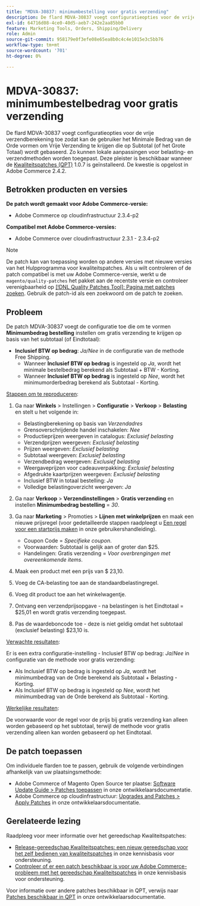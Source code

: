 ```yaml
---
title: "MDVA-30837: minimumbestelling voor gratis verzending"
description: De flard MDVA-30837 voegt configuratieopties voor de vrije verzendberekening toe zodat kan de gebruiker het Minimale Bedrag van de Orde vormen om Vrije Verzending te krijgen die op Subtotal (of het Grote Totaal) wordt gebaseerd. Zo kunnen lokale aanpassingen voor belasting- en verzendmethoden worden toegepast. Deze patch is beschikbaar wanneer [Quality Patches Tool (QPT)] (/help/announcements/adobe-commerce-announcements/magento-quality-patches-released-new-tool-to-self-serve-quality-patches.md) 1.0.7 is geïnstalleerd. De kwestie is opgelost in Adobe Commerce 2.4.2.
exl-id: 64716d08-4ce0-40d5-aeb7-242e2aa85bb0
feature: Marketing Tools, Orders, Shipping/Delivery
role: Admin
source-git-commit: 958179e0f3efe08e65ea8b0c4c4e1015e3c5bb76
workflow-type: tm+mt
source-wordcount: '701'
ht-degree: 0%

---
```


# MDVA-30837: minimumbestelbedrag voor gratis verzending

De flard MDVA-30837 voegt configuratieopties voor de vrije verzendberekening toe zodat kan de gebruiker het Minimale Bedrag van de Orde vormen om Vrije Verzending te krijgen die op Subtotal (of het Grote Totaal) wordt gebaseerd. Zo kunnen lokale aanpassingen voor belasting- en verzendmethoden worden toegepast. Deze pleister is beschikbaar wanneer de [Kwaliteitspatches (QPT)](/help/announcements/adobe-commerce-announcements/magento-quality-patches-released-new-tool-to-self-serve-quality-patches.md) 1.0.7 is geïnstalleerd. De kwestie is opgelost in Adobe Commerce 2.4.2.

## Betrokken producten en versies

**De patch wordt gemaakt voor Adobe Commerce-versie:**

* Adobe Commerce op cloudinfrastructuur 2.3.4-p2

**Compatibel met Adobe Commerce-versies:**

* Adobe Commerce over cloudinfrastructuur 2.3.1 - 2.3.4-p2

>[!NOTE]
>
>De patch kan van toepassing worden op andere versies met nieuwe versies van het Hulpprogramma voor kwaliteitspatches. Als u wilt controleren of de patch compatibel is met uw Adobe Commerce-versie, werkt u de `magento/quality-patches` het pakket aan de recentste versie en controleer verenigbaarheid op [[!DNL Quality Patches Tool]: Pagina met patches zoeken](https://devdocs.magento.com/quality-patches/tool.html#patch-grid). Gebruik de patch-id als een zoekwoord om de patch te zoeken.

## Probleem

De patch MDVA-30837 voegt de configuratie toe die om te vormen **Minimumbedrag bestelling** instellen om gratis verzending te krijgen op basis van het subtotaal (of Eindtotaal):

* **Inclusief BTW op bedrag**: *Ja/Nee* in de configuratie van de methode Free Shipping.
   * Wanneer **Inclusief BTW op bedrag** is ingesteld op *Ja*, wordt het minimale bestelbedrag berekend als Subtotaal + BTW - Korting.
   * Wanneer **Inclusief BTW op bedrag** is ingesteld op *Nee*, wordt het minimumorderbedrag berekend als Subtotaal - Korting.

<u>Stappen om te reproduceren</u>:

1. Ga naar **Winkels** > Instellingen > **Configuratie** > **Verkoop** > **Belasting** en stelt u het volgende in:

   * Belastingberekening op basis van *Verzendadres*
   * Grensoverschrijdende handel inschakelen: *Nee*
   * Productieprijzen weergeven in catalogus: *Exclusief belasting*
   * Verzendprijzen weergeven: *Exclusief belasting*
   * Prijzen weergeven: *Exclusief belasting*
   * Subtotaal weergeven: *Exclusief belasting*
   * Verzendbedrag weergeven: *Exclusief belasting*
   * Weergaveprijzen voor cadeauverpakking: *Exclusief belasting*
   * Afgedrukte kaartprijzen weergeven: *Exclusief belasting*
   * Inclusief BTW in totaal bestelling: *Ja*
   * Volledige belastingoverzicht weergeven: *Ja*

1. Ga naar **Verkoop** > **Verzendinstellingen** > **Gratis verzending** en instellen **Minimumbedrag bestelling** = *30*.
1. Ga naar **Marketing** > Promoties > **Lijnen met winkelprijzen** en maak een nieuwe prijsregel (voor gedetailleerde stappen raadpleegt u [Een regel voor een startprijs maken](https://docs.magento.com/user-guide/marketing/price-rules-cart-create.html) in onze gebruikershandleiding).

   * Coupon Code = *Specifieke coupon*.
   * Voorwaarden: Subtotaal is gelijk aan of groter dan $25.
   * Handelingen: Gratis verzending = *Voor overbrengingen met overeenkomende items*.

1. Maak een product met een prijs van $ 23,10.
1. Voeg de CA-belasting toe aan de standaardbelastingregel.
1. Voeg dit product toe aan het winkelwagentje.
1. Ontvang een verzendprijsopgave - na belastingen is het Eindtotaal = $25,01 en wordt gratis verzending toegepast.
1. Pas de waardeboncode toe - deze is niet geldig omdat het subtotaal (exclusief belasting) $23,10 is.

<u>Verwachte resultaten</u>:

Er is een extra configuratie-instelling - Inclusief BTW op bedrag: *Ja*/*Nee* in configuratie van de methode voor gratis verzending:

* Als Inclusief BTW op bedrag is ingesteld op *Ja*, wordt het minimumbedrag van de Orde berekend als Subtotaal + Belasting - Korting.
* Als Inclusief BTW op bedrag is ingesteld op *Nee*, wordt het minimumbedrag van de Orde berekend als Subtotaal - Korting.

<u>Werkelijke resultaten</u>:

De voorwaarde voor de regel voor de prijs bij gratis verzending kan alleen worden gebaseerd op het subtotaal, terwijl de methode voor gratis verzending alleen kan worden gebaseerd op het Eindtotaal.

## De patch toepassen

Om individuele flarden toe te passen, gebruik de volgende verbindingen afhankelijk van uw plaatsingsmethode:

* Adobe Commerce of Magento Open Source ter plaatse: [Software Update Guide > Patches toepassen](https://devdocs.magento.com/guides/v2.4/comp-mgr/patching/mqp.html) in onze ontwikkelaarsdocumentatie.
* Adobe Commerce op cloudinfrastructuur: [Upgrades and Patches > Apply Patches](https://devdocs.magento.com/cloud/project/project-patch.html) in onze ontwikkelaarsdocumentatie.

## Gerelateerde lezing

Raadpleeg voor meer informatie over het gereedschap Kwaliteitspatches:

* [Release-gereedschap Kwaliteitspatches: een nieuw gereedschap voor het zelf bedienen van kwaliteitspatches](/help/announcements/adobe-commerce-announcements/magento-quality-patches-released-new-tool-to-self-serve-quality-patches.md) in onze kennisbasis voor ondersteuning.
* [Controleer of er een patch beschikbaar is voor uw Adobe Commerce-probleem met het gereedschap Kwaliteitspatches](/help/support-tools/patches-available-in-qpt-tool/check-patch-for-magento-issue-with-magento-quality-patches.md) in onze kennisbasis voor ondersteuning.

Voor informatie over andere patches beschikbaar in QPT, verwijs naar [Patches beschikbaar in QPT](https://devdocs.magento.com/quality-patches/tool.html#patch-grid) in onze ontwikkelaarsdocumentatie.
